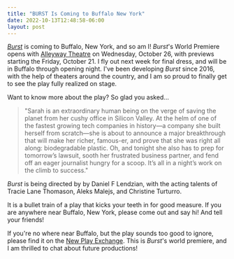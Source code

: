 ```yaml
---
title: "BURST Is Coming to Buffalo New York"
date: 2022-10-13T12:48:58-06:00
layout: post
---
```


[*Burst*](https://newplayexchange.org/plays/138560/burst) is coming to Buffalo, New York, and so am I! *Burst*'s World Premiere opens with [Alleyway Theatre](https://www.alleyway.com/) on Wednesday, October 26, with previews starting the Friday, October 21. I fly out next week for final dress, and will be in Buffalo through opening night. I've been developing *Burst* since 2016, with the help of theaters around the country, and I am so proud to finally get to see the play fully realized on stage.

Want to know more about the play? So glad you asked...

>"Sarah is an extraordinary human being on the verge of saving the planet from her cushy office in Silicon Valley. At the helm of one of the fastest growing tech companies in history—a company she built herself from scratch—she is about to announce a major breakthrough that will make her richer, famous-er, and prove that she was right all along: biodegradable plastic. Oh, and tonight she also has to prep for tomorrow’s lawsuit, sooth her frustrated business partner, and fend off an eager journalist hungry for a scoop. It’s all in a night’s work on the climb to success."

*Burst* is being directed by by Daniel F Lendzian, with the acting talents of Tracie Lane Thomason, Aleks Malejs, and Christine Turturro.

It is a bullet train of a play that kicks your teeth in for good measure. If you are anywhere near Buffalo, New York, please come out and say hi! And tell your friends!

If you're no where near Buffalo, but the play sounds too good to ignore, please find it on the [New Play Exchange](ttps://newplayexchange.org/plays/138560/burst). This is *Burst*'s world premiere, and I am thrilled to chat about future productions! 
